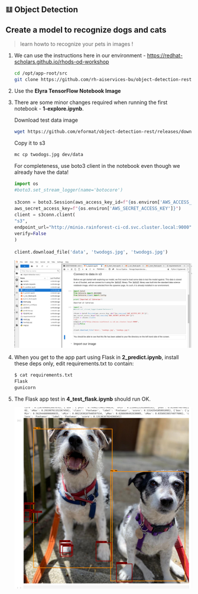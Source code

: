 ## 𝌭️ Object Detection
## Create a model to recognize dogs and cats 
> learn howto to recognize your pets in images !

1. We can use the instructions here in our environment - https://redhat-scholars.github.io/rhods-od-workshop

   ```bash
   cd /opt/app-root/src
   git clone https://github.com/rh-aiservices-bu/object-detection-rest.git
   ```

2. Use the **Elyra TensorFlow Notebook Image**
3. There are some minor changes required when running the first notebook - **1-explore.ipynb**.

   Download test data image

   ```bash
   wget https://github.com/eformat/object-detection-rest/releases/download/0.0.1/twodogs.jpg
   ```

   Copy it to s3

   ```bash
   mc cp twodogs.jpg dev/data
   ```

   For completeness, use boto3 client in the notebook even though we already have the data!

   ```python
   import os
   #boto3.set_stream_logger(name='botocore')
   
   s3conn = boto3.Session(aws_access_key_id=f"{os.environ['AWS_ACCESS_KEY_ID']}",
   aws_secret_access_key=f"{os.environ['AWS_SECRET_ACCESS_KEY']}")
   client = s3conn.client(
   "s3",
   endpoint_url="http://minio.rainforest-ci-cd.svc.cluster.local:9000",
   verify=False
   )
   
   client.download_file('data', 'twodogs.jpg', 'twodogs.jpg')
   ```

   ![11-object-data-load](./images/11-object-data-load.png)

4. When you get to the app part using Flask in **2_predict.ipynb**, install these deps only, edit requirements.txt to contain:

   ```bash
   $ cat requirements.txt 
   Flask
   gunicorn
   ```

5. The Flask app test in **4_test_flask.ipynb** should run OK.

   ![11-object-detection](./images/11-object-detection.png)
